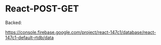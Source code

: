 # React-POST-GET

Backed:

https://console.firebase.google.com/project/react-147c1/database/react-147c1-default-rtdb/data
